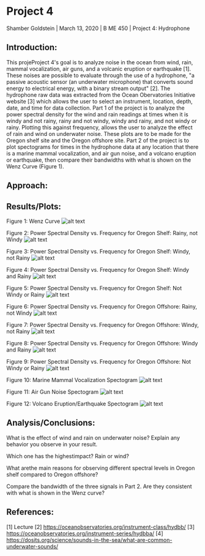 # Project 4

Shamber Goldstein | March 13, 2020 | B ME 450 | Project 4: Hydrophone

## Introduction:

This projeProject 4's goal is to analyze noise in the ocean from wind, rain, mammal vocalization, air guns, and a volcanic eruption or earthquake [1]. These noises are possible to evaluate through the use of a hydrophone, "a passive acoustic sensor (an underwater microphone) that converts sound energy to electrical energy, with a binary stream output" [2]. The hydrophone raw data was extracted from the Ocean Obervatories Initiative website [3] which allows the user to select an instrument, location, depth, date, and time for data collection. Part 1 of the project is to analyze the power spectral density for the wind and rain readings at times when it is windy and not rainy, rainy and not windy, windy and rainy, and not windy or rainy. Plotting this against frequency, allows the user to analyze the effect of rain and wind on underwater noise. These plots are to be made for the Oregon shelf site and the Oregon offshore site. Part 2 of the project is to plot spectograms for times in the hydrophone data at any location that there is a marine mammal vocalization, and air gun noise, and a volcano eruption or earthquake, then compare their bandwidths with what is shown on the Wenz Curve (Figure 1). 

## Approach:

## Results/Plots:

Figure 1: Wenz Curve
![alt text](https://github.com/shamgold/Project4/blob/master/Wentz-ambient-jm2013-600.png "Wenz Curve")

Figure 2: Power Spectral Density vs. Frequency for Oregon Shelf: Rainy, not Windy
![alt text](https://github.com/shamgold/Project4/blob/master/Screen%20Shot%202020-03-12%20at%202.41.20%20PM.png "R, n W, Shelf")

Figure 3: Power Spectral Density vs. Frequency for Oregon Shelf: Windy, not Rainy
![alt text](https://github.com/shamgold/Project4/blob/master/Screen%20Shot%202020-03-12%20at%202.41.37%20PM.png "W, n R, Shelf")

Figure 4: Power Spectral Density vs. Frequency for Oregon Shelf: Windy and Rainy
![alt text](https://github.com/shamgold/Project4/blob/master/Screen%20Shot%202020-03-12%20at%202.41.48%20PM.png "W, R, Shelf")

Figure 5: Power Spectral Density vs. Frequency for Oregon Shelf: Not Windy or Rainy
![alt text](https://github.com/shamgold/Project4/blob/master/Screen%20Shot%202020-03-12%20at%202.42.01%20PM.png "n W, n R, Shelf")

Figure 6: Power Spectral Density vs. Frequency for Oregon Offshore: Rainy, not Windy
![alt text](https://github.com/shamgold/Project4/blob/master/Screen%20Shot%202020-03-12%20at%202.42.14%20PM.png "R, n W, Offshore")

Figure 7: Power Spectral Density vs. Frequency for Oregon Offshore: Windy, not Rainy
![alt text](https://github.com/shamgold/Project4/blob/master/Screen%20Shot%202020-03-12%20at%202.42.29%20PM.png "W, n R, Offshore")

Figure 8: Power Spectral Density vs. Frequency for Oregon Offshore: Windy and Rainy
![alt text](https://github.com/shamgold/Project4/blob/master/Screen%20Shot%202020-03-12%20at%202.42.41%20PM.png "W, R, Offshore")

Figure 9: Power Spectral Density vs. Frequency for Oregon Offshore: Not Windy or Rainy
![alt text](https://github.com/shamgold/Project4/blob/master/Screen%20Shot%202020-03-12%20at%202.42.54%20PM.png "n W, n R, Offshore")

Figure 10: Marine Mammal Vocalization Spectogram
![alt text](html "label")

Figure 11: Air Gun Noise Spectogram
![alt text](html "label")

Figure 12: Volcano Eruption/Earthquake Spectogram
![alt text](html "label")

## Analysis/Conclusions:

What is the effect of wind and rain on underwater noise? Explain any behavior you observe in your result. 

Which one has the highestimpact? Rain or wind?

What arethe main reasons for observing different spectral levels in Oregon shelf compared to Oregon offshore? 

Compare the bandwidth of the three signals in Part 2. Are they consistent with what is shown in the Wenz curve?

## References:
[1] Lecture
[2] https://oceanobservatories.org/instrument-class/hydbb/ 
[3] https://oceanobservatories.org/instrument-series/hydbba/
[4] https://dosits.org/science/sounds-in-the-sea/what-are-common-underwater-sounds/
